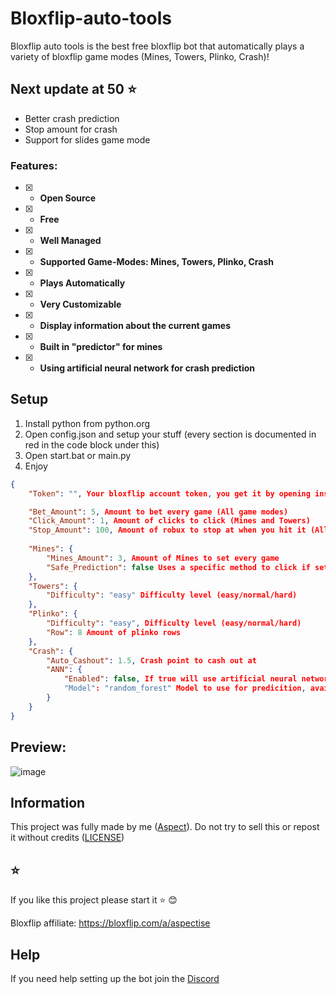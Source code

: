 # Bloxflip-auto-tools
Bloxflip auto tools is the best free bloxflip bot that automatically plays a variety of bloxflip game modes (Mines, Towers, Plinko, Crash)!
## Next update at 50 ⭐
+ Better crash prediction
+ Stop amount for crash
+ Support for slides game mode

### Features:
- [x] - **Open Source**
- [x] - **Free**
- [x] - **Well Managed**
- [x] - **Supported Game-Modes: Mines, Towers, Plinko, Crash**
- [x] - **Plays Automatically**
- [x] - **Very Customizable**
- [x] - **Display information about the current games**
- [x] - **Built in "predictor" for mines**
- [x] - **Using artificial neural network for crash prediction**

## Setup
1. Install python from python.org
2. Open config.json and setup your stuff (every section is documented in red in the code block under this)
3. Open start.bat or main.py
4. Enjoy
```json
{
    "Token": "", Your bloxflip account token, you get it by opening inspect (right click) and going to console then typing "copy(localStorage.getItem('_DO_NOT_SHARE_BLOXFLIP_TOKEN'))", your token has been copied to your clipboard

    "Bet_Amount": 5, Amount to bet every game (All game modes)
    "Click_Amount": 1, Amount of clicks to click (Mines and Towers)
    "Stop_Amount": 100, Amount of robux to stop at when you hit it (All game modes)
    
    "Mines": {
        "Mines_Amount": 3, Amount of Mines to set every game 
        "Safe_Prediction": false Uses a specific method to click if set to true
    },
    "Towers": {
        "Difficulty": "easy" Difficulty level (easy/normal/hard)
    },
    "Plinko": {
        "Difficulty": "easy", Difficulty level (easy/normal/hard)
        "Row": 8 Amount of plinko rows
    },
    "Crash": {
        "Auto_Cashout": 1.5, Crash point to cash out at
        "ANN": {
            "Enabled": false, If true will use artificial neural network to predicit the next crash game (NOTICE: remember that predictions are not 100% correct)
            "Model": "random_forest" Model to use for predicition, available models: random_forest, linear, svr
        }
    }
}

```

## Preview:
![image](https://github.com/Aspectise/Bloxflip-auto-tools/assets/90333100/bfde9447-baad-4567-958a-0b84e72ffe50)

## Information
This project was fully made by me ([Aspect](https://github.com/Aspectise)). Do not try to sell this or repost it without credits ([LICENSE](https://github.com/Aspectise/Bloxflip-auto-mine/blob/main/LICENSE)) 

## ⭐
If you like this project please start it ⭐ 😊

Bloxflip affiliate: https://bloxflip.com/a/aspectise
## Help
If you need help setting up the bot join the [Discord](https://discord.gg/deathsniper)
